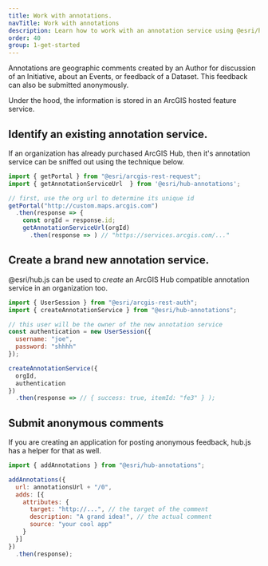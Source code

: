 ```yaml
---
title: Work with annotations.
navTitle: Work with annotations
description: Learn how to work with an annotation service using @esri/hub.js.
order: 40
group: 1-get-started
---
```


Annotations are geographic comments created by an Author for discussion of an Initiative, about an Events, or feedback of a Dataset. This feedback can also be submitted anonymously.

Under the hood, the information is stored in an ArcGIS hosted feature service.

## Identify an existing annotation service.

If an organization has already purchased ArcGIS Hub, then it's annotation service can be sniffed out using the technique below.

```js
import { getPortal } from "@esri/arcgis-rest-request";
import { getAnnotationServiceUrl  } from '@esri/hub-annotations';

// first, use the org url to determine its unique id
getPortal("http://custom.maps.arcgis.com")
  .then(response => {
    const orgId = response.id;
    getAnnotationServiceUrl(orgId)
      .then(response => ) // "https://services.arcgis.com/..."
```

## Create a brand new annotation service.

@esri/hub.js can be used to _create_ an ArcGIS Hub compatible annotation service in an organization too.

```js
import { UserSession } from "@esri/arcgis-rest-auth";
import { createAnnotationService } from "@esri/hub-annotations";

// this user will be the owner of the new annotation service
const authentication = new UserSession({
  username: "joe",
  password: "shhhh"
});

createAnnotationService({
  orgId,
  authentication
})
  .then(response => // { success: true, itemId: "fe3" } );
```

## Submit anonymous comments

If you are creating an application for posting anonymous feedback, hub.js has a helper for that as well.

```js
import { addAnnotations } from "@esri/hub-annotations";

addAnnotations({
  url: annotationsUrl + "/0",
  adds: [{
    attributes: {
      target: "http://...", // the target of the comment
      description: "A grand idea!", // the actual comment
      source: "your cool app"
    }
  }]
})
  .then(response);
```